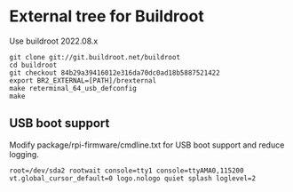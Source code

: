 # External tree for Buildroot

Use buildroot 2022.08.x

	git clone git://git.buildroot.net/buildroot
	cd buildroot
	git checkout 84b29a39416012e316da70dc0ad18b5887521422
	export BR2_EXTERNAL=[PATH]/brexternal
	make reterminal_64_usb_defconfig
	make 

## USB boot support

Modify package/rpi-firmware/cmdline.txt for USB boot support and reduce logging.

	root=/dev/sda2 rootwait console=tty1 console=ttyAMA0,115200 vt.global_cursor_default=0 logo.nologo quiet splash loglevel=2

